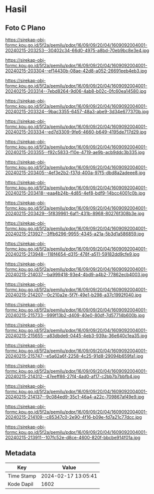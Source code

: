 # Hasil

## Foto C Plano

https://sirekap-obj-formc.kpu.go.id/5f2a/pemilu/pdpr/16/09/09/20/04/1609092004001-20240215-203253--30402c34-66d0-4975-a8bd-70eb9bc8e3e4.jpg

https://sirekap-obj-formc.kpu.go.id/5f2a/pemilu/pdpr/16/09/09/20/04/1609092004001-20240215-203304--ef14430b-08ae-42d8-a052-26691eeb4eb3.jpg

https://sirekap-obj-formc.kpu.go.id/5f2a/pemilu/pdpr/16/09/09/20/04/1609092004001-20240215-203314--7ebd8264-9d06-4ab8-b02c-0fc60ea14580.jpg

https://sirekap-obj-formc.kpu.go.id/5f2a/pemilu/pdpr/16/09/09/20/04/1609092004001-20240215-203324--9bac3355-6457-48a3-abe9-3d34e677370b.jpg

https://sirekap-obj-formc.kpu.go.id/5f2a/pemilu/pdpr/16/09/09/20/04/1609092004001-20240215-203334--ed7d3309-9fe6-4660-b649-4195de717d29.jpg

https://sirekap-obj-formc.kpu.go.id/5f2a/pemilu/pdpr/16/09/09/20/04/1609092004001-20240215-203355--f92c5833-f10e-4719-ae9b-acb9ddc3b335.jpg

https://sirekap-obj-formc.kpu.go.id/5f2a/pemilu/pdpr/16/09/09/20/04/1609092004001-20240215-203405--4ef3e2b2-f37d-400a-97f5-dbd8a2adeee8.jpg

https://sirekap-obj-formc.kpu.go.id/5f2a/pemilu/pdpr/16/09/09/20/04/1609092004001-20240215-203418--eaa4b24b-4d85-4ef8-bdf9-14bcc4001c0b.jpg

https://sirekap-obj-formc.kpu.go.id/5f2a/pemilu/pdpr/16/09/09/20/04/1609092004001-20240215-203429--5f839961-6af1-431b-8968-80276f308b3e.jpg

https://sirekap-obj-formc.kpu.go.id/5f2a/pemilu/pdpr/16/09/09/20/04/1609092004001-20240215-213927--3ffb6296-9955-4345-a21a-5b3d1a586859.jpg

https://sirekap-obj-formc.kpu.go.id/5f2a/pemilu/pdpr/16/09/09/20/04/1609092004001-20240215-213948--118f4654-d315-478f-a511-59182dd9cfe9.jpg

https://sirekap-obj-formc.kpu.go.id/5f2a/pemilu/pdpr/16/09/09/20/04/1609092004001-20240215-214037--ba999418-93e4-4bd9-a4b2-77862ecb4003.jpg

https://sirekap-obj-formc.kpu.go.id/5f2a/pemilu/pdpr/16/09/09/20/04/1609092004001-20240215-214207--0c210a2e-5f7f-49e1-b298-a37c1992f040.jpg

https://sirekap-obj-formc.kpu.go.id/5f2a/pemilu/pdpr/16/09/09/20/04/1609092004001-20240215-215733--999f13b2-d409-40e0-80df-7d57714b600b.jpg

https://sirekap-obj-formc.kpu.go.id/5f2a/pemilu/pdpr/16/09/09/20/04/1609092004001-20240215-215655--a83dbde6-0445-4eb3-939a-36e640c1ea35.jpg

https://sirekap-obj-formc.kpu.go.id/5f2a/pemilu/pdpr/16/09/09/20/04/1609092004001-20240215-215747--e5a62a6f-2258-4c25-91d8-29094b659fa1.jpg

https://sirekap-obj-formc.kpu.go.id/5f2a/pemilu/pdpr/16/09/09/20/04/1609092004001-20240215-214312--47eeff86-27f4-4ad0-af17-c2bb7b7bbfb4.jpg

https://sirekap-obj-formc.kpu.go.id/5f2a/pemilu/pdpr/16/09/09/20/04/1609092004001-20240215-214137--9c084ed9-35c1-46a4-a22c-709867af49e9.jpg

https://sirekap-obj-formc.kpu.go.id/5f2a/pemilu/pdpr/16/09/09/20/04/1609092004001-20240215-214109--c85347c0-2e90-4f16-b09e-fd7a21c77dcc.jpg

https://sirekap-obj-formc.kpu.go.id/5f2a/pemilu/pdpr/16/09/09/20/04/1609092004001-20240215-213911--107fc52e-d8ce-4600-820f-bbcbe914f01a.jpg


## Metadata

| Key        | Value               |
| ---------- | ------------------- |
| Time Stamp | 2024-02-17 13:05:41 |
| Kode Dapil | 1602                |



